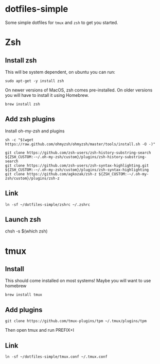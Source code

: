 # dotfiles-simple

Some simple dotfiles for `tmux` and `zsh` to get you started.

# Zsh

## Install zsh
This will be system dependent, on ubuntu you can run:
```
sudo apt-get -y install zsh
```
On newer versions of MacOS, zsh comes pre-installed.  On older versions you will have to install it using Homebrew.
```
brew install zsh
```

## Add zsh plugins

Install oh-my-zsh and plugins
```
sh -c "$(wget https://raw.github.com/ohmyzsh/ohmyzsh/master/tools/install.sh -O -)"

git clone https://github.com/zsh-users/zsh-history-substring-search ${ZSH_CUSTOM:-~/.oh-my-zsh/custom}/plugins/zsh-history-substring-search
git clone https://github.com/zsh-users/zsh-syntax-highlighting.git ${ZSH_CUSTOM:-~/.oh-my-zsh/custom}/plugins/zsh-syntax-highlighting
git clone https://github.com/agkozak/zsh-z ${ZSH_CUSTOM:-~/.oh-my-zsh/custom}/plugins/zsh-z

```

## Link
```
ln -sf ~/dotfiles-simple/zshrc ~/.zshrc
```

## Launch zsh
chsh -s $(which zsh)

# tmux

## Install
This should come installed on most systems!  Maybe you will want to use homebrew
```
brew install tmux
```

## Add plugins
```
git clone https://github.com/tmux-plugins/tpm ~/.tmux/plugins/tpm
```
Then open tmux and run PREFIX+I

## Link
```
ln -sf ~/dotfiles-simple/tmux.conf ~/.tmux.conf
```

